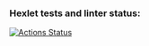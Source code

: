 ### Hexlet tests and linter status:
[![Actions Status](https://github.com/mrandrewer/frontend-project-46/workflows/hexlet-check/badge.svg)](https://github.com/mrandrewer/frontend-project-46/actions)